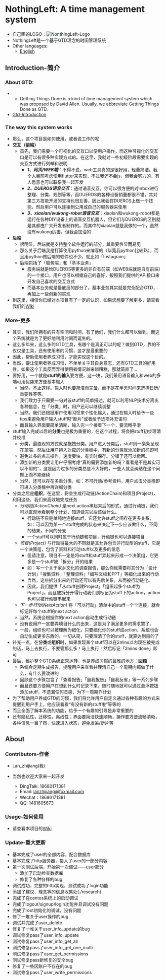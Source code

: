 # NothingLeft: A time management system
- 自己画的LOGO：![NonthingLeft-Logo](https://github.com/xiaoland/NothingLeft/blob/docs/image/NothingLeft-Logo.png)
- NothingLeft是一个基于GTD理念的时间管理系统
- Other languages: 
  - [English](./README_en.md)

## Introduction-简介

### About GTD:
- - Getting Things Done is a kind of time management system which was proposed by David Allen. Usually, we abbreviate Getting Things Done as GTD.
- [Gtd-Introduction](./GTD.md)

### The way this system works
- 那么，这个项目是如何使用，或者说工作的呢
- **交互（前端）**
  - 首先，我们需要一个可视化的交互口以便用户操作，而这种可视化的交互口是可以有很多种实现方式的。在这里，我就对一些初级阶段需要实现的交互方式进行列举和说明
    - ***1、网页/WEB端***：不得不说，web工具真的是很好用，轻量简洁。我个人目前考虑使用flutter来实现，不过我还不会js，但我会努力的，有人愿意也可以联系我一起开发
    - ***2、DUEROS语音交互***：通过语音交互，你可以很方便的对inbox进行整理、分类、规划等等，而DUEROS的各种设备销量都很不错，其对第三方技能开发的支持也很友善，因此我会在DUEROS上做一个技能，然后用户可以连接到公用或自己的服务器来使用
    - ***3、xiaolan/wukong-robot语音交互***：xiaolan和wukong-robot都是运行在各种DIY设备上的语音交互机器人，但它们与DUEROS的区别就是其都由广大开发者制作的。而其中的xiaolan就是我做的一个，虽然没有wukong厉害，但我会加油的
- **后端**
  - 很明显，后端就是支持整个软件运行的部分，其重要性显而易见
  - 那么关于后端我是打算使用python来编写的（毕竟我python比较熟），而且用python做后端的软件也不少，就比如「Instagram」
  - 后端包括了「服务端」和「基本业务」
    - 服务端就是给DUEROS等更多的非自有前端（如WEB端就是自有前端）的一个接口，用户也可以根据自己的喜好，按照我们提供的API接口来开发自己喜欢的交互方式
    - 而基本业务就是最底层的部分了。基本业务其实就是完全配合GTD，再加上一些创新的实现
- 到这里，相信你已经对本项目有了一定的认识，如果您想要了解更多，请查看我们的[Wiki](https://nothingleftproject.github.io/NothingLeft/)

### More-更多
- 其实，我们所拥有的只有空间和时间，有了他们，我们什么都可以做到。而这个系统就是为了更好地利用时间而诞生的。
- 这么多年来，这么多的GTD工具，有哪个是真正可以的呢？做到GTD，靠的不仅仅是工具，还有使用者的习惯，这才是最重要的
- 因此，帮助使用者养成习惯，才能实现这个目的。
- 当然，要让使用者养成习惯，不单单关乎其自身意志，还有GTD工具的好用性。如果这个工具反而弄得使用者情况越来越糟糕，那就简直了...
- 要好用，一个就是**stuff的输入**要方便，这一块，我们采用语音输入和web的多端可用优势来方便基本输入
  - 当然，不止这样。输入时也要简洁而完备，而不是花半天时间来选择日历/重要性等等。
  - 我们致力于只需要一句对该stuff的简单描述，就可以利用NLP技术分离出各种信息，在「分类」时，用户还可以继续调整
  - 当然，我们还根据用户使用习惯来个性化输入，通过在输入时给予一些tips来避免用户输入stuff时“断片"或者给予选项补充语句
  - 而且输入界面要简单清晰，输入完一个接着下一个，要流畅平滑
- stuff输入完成以后的**分类**也是极为重要的，在这个过程，将会把stuff初步理清并校准
  - 分类，最直观的方式就是拖拽分类。用户进入分类后，stuff则一条条呈现在顶端，然后让用户拖入对应的分类桶中，有新的分类就添加新的桶即可
  - 避免过多的点击操作，速度要快，有实时保存。分错了还可以撤回。
  - 添加新的分类要让用户仔细考虑“真的需要添加新的吗？看看是不是其实可以不用的”，这是因为过多的分类总是不大好的，一些人就会纠结在这个问题上而不能继续
  - 当然，还可以存在多重分类，如：不可行动/参考资料，用户点击分类桶即可进入分类桶中再详细分类
- 分类之后是**组织**，在这里，将会生成行动链(ActionChain)和项目(Project)，利用这些，我们来高效地完成任务
  - _行动链(ActionChain)_ 是next action串起来后的形式，通过行动链，我们可以直观地看到整个计划，知道做完以后该做什么。
    - 行动链不只是单纯地连接stuff，它还允许stuff之间存在更多关系，如：可以因为某一个stuff完成的状态来决定下一步应该做什么，不同的结果，不同的分支
    - 一个stuff可以同时属于行动链和项目，行动链也可以连接项目
  - _项目(Project)_ 与行动链最大的不同就是其允许包含非行动型的stuff，它是一个决策组，包含了资料和行动stuff以及更多的信息
    - 但请注意，项目不一定是将stuff和stuff弄起来形成一个决策组，它更多是一个stuff被「拆分」开的结果
    - 如：写一个关于家乡文化的调查报告，那么你就需要将其分为「设计计划」「搜集资料」「整理资料」「编写文稿和PPT」等细化出来的行动
    - 当然，这些拆分出来的行动还可以有先后关系，从而被行动链化。
    - 因此，我们提供「从stuff创建Project」「组织起多个stuff为Project」，而且被拆分开得行动我们则标记为stuff下的action，action也可以被行动链串起来
  - _下一步行动(NextAction)_ 将「可以行动」清单中的stuff一个个连接，就会标记好每个stuff的next action
  - 当然，系统会根据你的next action自动生成行动链
  - 没有说用户一定要弄项目什么的出来，这是为了满足更多的需求罢了。
  - 一般，组织也可以被理解为细化，只要细化你的stuff成action，系统也会自动生成更多东西的，一切从简，只要理清了你的stuff，就算达到目的了
- 补充一点，在**分类**或**组织**时，如果发现某个stuff可以在2mins以内现在被完成的话，马上去执行，不要管那么多！马上执行！然后标记「2mins done」即可
- 最后，维护整个GTD系统正常运转，也是养成习惯的最难的地方：**回顾**
  - 系统会定期生成报告，提醒用户来查看并理清自己一个周期内都做了什么，有什么要改进的
  - 回顾这个步骤包含了「查看报告」「自我报告」「自我反省」等一系列步骤
  - 而且还要方便用户在想到什么时记录下来，随时随地就可以通过悬浮按钮添加stuff，不遗漏任何灵感，为下一周期作计划
- 为了帮助用户养成GTD的习惯，我们将允许用户自定义通过各种有趣的方式来提醒到用户手上，他应该看看“有没有新的stuff啦”等等的
- 而且全面了解本系统的功能，给予一个有趣的引导是非常重要的
- 还有隐私性，迁移性，离线性；界面要简洁快速顺畅，操作要方便流畅清晰，各种信息一目了然，快速进入状态，避免发呆/断片等


## About

### Contributors-作者
- Lan_zhijiang(我)

- 当然也欢迎大家来一起开发
  - DingTalk: 18680171381
  - Email: lanzhijiang@foxmail.com
  - Wechat：18680171381
  - QQ: 1481605673

### Usage-如何使用
- 请查看本项目的[Wiki](https://nothingleftproject.github.io/NothingLeft/)

### Update-重大更新
- 基本完成了user的全部内容，配合数据库
- 基本完成了http服务器，接入了user的一部分内容
- 第一次测试后端，开始第一次调试——user部分
  - 添加了启动检查数据库
  - 修复了各种各样的bug
- 调试成功，完整的http实现，测试成功了login功能
- 添加了建议、理念等的信息收集处(./research)
- 完成了在centos系统上的启动调试
- 完成了logout/signup/login功能并且调试没有问题
- 完成了root初始化的调试，没有问题
- 修了一堆关于user操作的bug
- 调试并完成了user_delete
- 修复了一堆关于user_info_update的bug
- 调试修复pass了user_info_update
- 测试修复pass了user_info_get_all
- 测试修复pass了user_info_get_one_multi
- 测试修复pass了user_get_permissions
- 测试修复pass新修复的安全bug
- 修复了一些因账户不存在的bug
- 测试修复pass了user_write_permissions